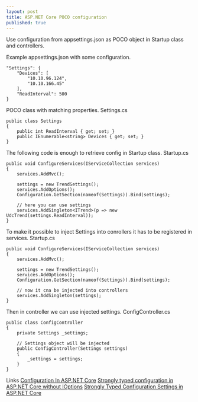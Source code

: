```yaml
---
layout: post
title: ASP.NET Core POCO configuration
published: true
---
```

Use configuration from appsettings.json as POCO object in Startup class and controllers.

Example appsettings.json with some configuration.

```
"Settings": {
    "Devices": [
        "10.10.96.124",
        "10.10.166.45"
    ],
    "ReadInterval": 500
}
```

POCO class with matching properties.
Settings.cs

```
public class Settings
{
    public int ReadInterval { get; set; }
    public IEnumerable<string> Devices { get; set; }
}
```

The following code is enough to retrieve config in Startup class.
Startup.cs

```
public void ConfigureServices(IServiceCollection services)
{
    services.AddMvc();
    
    settings = new TrendSettings();
    services.AddOptions();
    Configuration.GetSection(nameof(Settings)).Bind(settings);

    // here you can use settings
    services.AddSingleton<ITrend>(p => new UdcTrend(settings.ReadInterval));
}
```

To make it possible to inject Settings into conrollers it has to be registered in services.
Startup.cs

```
public void ConfigureServices(IServiceCollection services)
{
    services.AddMvc();
    
    settings = new TrendSettings();
    services.AddOptions();
    Configuration.GetSection(nameof(Settings)).Bind(settings);

    // now it cna be injected into controllers
    services.AddSingleton(settings);
}
```

Then in controller we can use injected settings.
ConfigController.cs

```
public class ConfigController
{
    private Settings _settings;
  
    // Settings object will be injected
    public ConfigController(Settings settings)
    {
        _settings = settings;
    }
}
```

Links
[Configuration In ASP.NET Core](http://www.c-sharpcorner.com/article/configuration-in-asp-net-core/)
[Strongly typed configuration in ASP.NET Core without IOptions<T>](https://www.strathweb.com/2016/09/strongly-typed-configuration-in-asp-net-core-without-ioptionst/)
[Strongly Typed Configuration Settings in ASP.NET Core](https://weblog.west-wind.com/posts/2016/May/23/Strongly-Typed-Configuration-Settings-in-ASPNET-Core)
